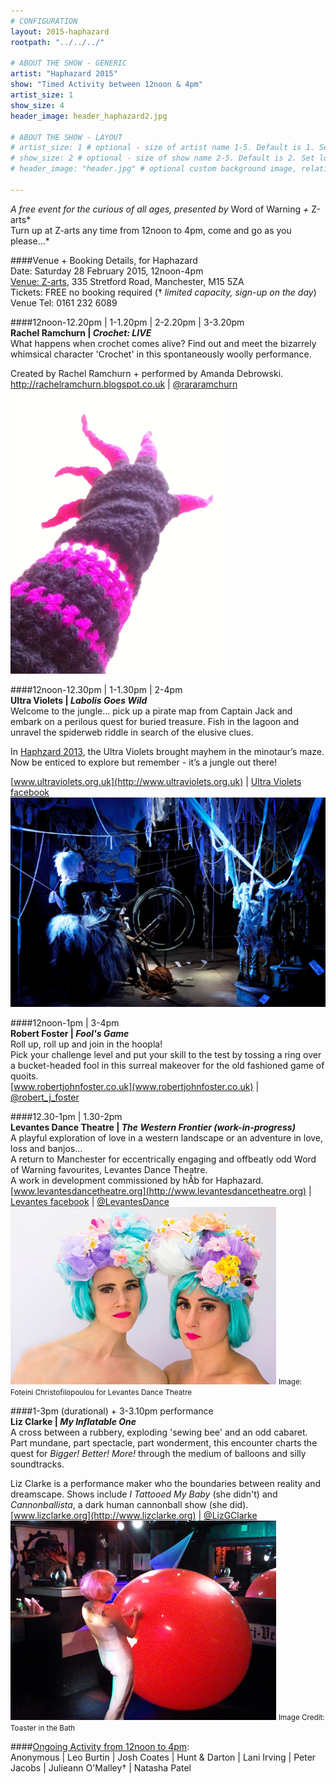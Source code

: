 ```yaml
---
# CONFIGURATION
layout: 2015-haphazard
rootpath: "../../../"

# ABOUT THE SHOW - GENERIC
artist: "Haphazard 2015"
show: "Timed Activity between 12noon & 4pm"
artist_size: 1
show_size: 4
header_image: header_haphazard2.jpg

# ABOUT THE SHOW - LAYOUT
# artist_size: 1 # optional - size of artist name 1-5. Default is 1. Set longer names to lower values
# show_size: 2 # optional - size of show name 2-5. Default is 2. Set longer names to lower values
# header_image: "header.jpg" # optional custom background image, relative to current page

---
```

*A free event for the curious of all ages, presented by* Word of Warning *+* Z-arts*<br>Turn up at Z-arts any time from 12noon to 4pm, come and go as you please…*        
        
####Venue + Booking Details, for Haphazard        
Date: Saturday 28 February 2015, 12noon-4pm    
[Venue: Z-arts](http://www.z-arts.org/about-us/getting-here), 335 Stretford Road, Manchester, M15 5ZA        
Tickets: FREE no booking required († *limited capacity, sign-up on the day*)        
Venue Tel: 0161 232 6089        
        
####12noon-12.20pm | 1-1.20pm | 2-2.20pm | 3-3.20pm		
**Rachel Ramchurn | *Crochet: LIVE***        
What happens when crochet comes alive?
Find out and meet the bizarrely whimsical character 'Crochet' in this spontaneously woolly performance.		
		
Created by Rachel Ramchurn + performed by Amanda Debrowski.        
<http://rachelramchurn.blogspot.co.uk> | [@rararamchurn](http://twitter.com/rararamchurn)       
![Crochet](Crochet.jpg)    
 
####12noon-12.30pm | 1-1.30pm | 2-4pm	
**Ultra Violets | *Labolis Goes Wild***        
Welcome to the jungle… pick up a pirate map from Captain Jack and embark on a perilous quest for buried treasure.  Fish in the lagoon and unravel the spiderweb riddle in search of the elusive clues.    

In [Haphzard 2013](/archive/2013-spring/haphazard/index.html), the Ultra Violets brought mayhem in the minotaur’s maze.  Now be enticed to explore but remember - it’s a jungle out there!    

[www.ultraviolets.org.uk](http://www.ultraviolets.org.uk) | [Ultra Violets facebook](http://www.facebook.com/pages/Ultra-Violet-Violence/182526948443905)		
![Labolis](Weaver.jpg)	    

####12noon-1pm | 3-4pm		
**Robert Foster | *Fool's Game***        
Roll up, roll up and join in the hoopla!     
Pick your challenge level and put your skill to the test by tossing a ring over a bucket-headed fool in this surreal makeover for the old fashioned game of quoits.   
[www.robertjohnfoster.co.uk](www.robertjohnfoster.co.uk) | [@robert_j_foster](http://twitter.com/robert_j_foster)	
	
####12.30-1pm | 1.30-2pm		
**Levantes Dance Theatre | *The Western Frontier (work-in-progress)***        
A playful exploration of love in a western landscape or an adventure in love, loss and banjos...    
A return to Manchester for eccentrically engaging and offbeatly odd Word of Warning favourites, Levantes Dance Theatre.    
A work in development commissioned by hÅb for Haphazard.           
[www.levantesdancetheatre.org](http://www.levantesdancetheatre.org) | [Levantes facebook](http://www.facebook.com/pages/Levantes-Dance-Theatre/104271426281626) | [@LevantesDance](http://twitter.com/LevantesDance)    
![Levantes](levantes.jpg)
 <small>Image: Foteini Christofilopoulou for Levantes Dance Theatre</small>    
 	
####1-3pm (durational) + 3-3.10pm performance		
**Liz Clarke | *My Inflatable One***        
A cross between a rubbery, exploding 'sewing bee' and an odd cabaret. 
Part mundane, part spectacle, part wonderment, this encounter charts the quest for *Bigger! Better! More!* through the medium of balloons and silly soundtracks.   
	
Liz Clarke is a performance maker who the boundaries between reality and dreamscape. Shows include *I Tattooed My Baby* (she didn't) and *Cannonballista*, a dark human cannonball show (she did).    
[www.lizclarke.org](http://www.lizclarke.org) | [@LizGClarke](http://twitter.com/LizGClarke)        
![My Inflatable One](Liz-Clarke.jpg)
<small>Image Credit: Toaster in the Bath</small>  		
		
####[Ongoing Activity from 12noon to 4pm](/current/2015-haphazard/ongoing):		
Anonymous | Leo Burtin | Josh Coates | Hunt & Darton | Lani Irving | Peter Jacobs | Julieann O'Malley† | Natasha Patel
